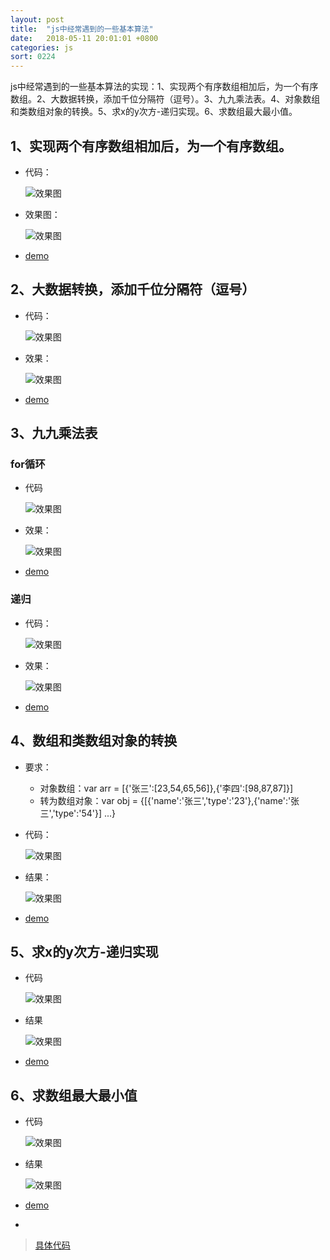 ```yaml
---
layout: post
title:  "js中经常遇到的一些基本算法"
date:   2018-05-11 20:01:01 +0800
categories: js
sort: 0224
---
```


js中经常遇到的一些基本算法的实现：1、实现两个有序数组相加后，为一个有序数组。2、大数据转换，添加千位分隔符（逗号）。3、九九乘法表。4、对象数组和类数组对象的转换。5、求x的y次方-递归实现。6、求数组最大最小值。

## 1、实现两个有序数组相加后，为一个有序数组。

- 代码：

    ![效果图](../../assets/js/2401-dm.png)

- 效果图：

    ![效果图](../../assets/js/2401.png)

- [demo](https://github.com/huanghui8030/JS-base/blob/master/demo-zyb/arr-sort.js)

## 2、大数据转换，添加千位分隔符（逗号）

- 代码：

    ![效果图](../../assets/js/2402-dm.png)

- 效果：

    ![效果图](../../assets/js/2402.png)

- [demo](https://github.com/huanghui8030/JS-base/blob/master/demo-zyb/num-str.js)


## 3、九九乘法表

### for循环

- 代码

    ![效果图](../../assets/js/2403-dm.png)

- 效果：

    ![效果图](../../assets/js/2403.png)

- [demo](https://github.com/huanghui8030/JS-base/blob/master/demo-zyb/multipy.js)


### 递归

- 代码：

    ![效果图](../../assets/js/2404-dm.png)

- 效果：

    ![效果图](../../assets/js/2404.png)

- [demo](https://github.com/huanghui8030/JS-base/blob/master/demo-zyb/multipy.js)


## 4、数组和类数组对象的转换

- 要求：

  - 对象数组：var arr = [{'张三':[23,54,65,56]},{'李四':[98,87,87]}]
  - 转为数组对象：var obj = {[{'name':'张三','type':'23'},{'name':'张三','type':'54'}] ...}

- 代码：

  ![效果图](../../assets/js/2405-dm.png)

- 结果：

  ![效果图](../../assets/js/2405.png)

- [demo](https://github.com/huanghui8030/JS-base/blob/master/demo-zyb/arr-obj.js)


## 5、求x的y次方-递归实现

- 代码

  ![效果图](../../assets/js/2406-dm.png)

- 结果

  ![效果图](../../assets/js/2406.png)

- [demo](https://github.com/huanghui8030/JS-base/blob/master/demo-zyb/num.js)

## 6、求数组最大最小值

- 代码

  ![效果图](../../assets/js/2407-dm.png)

- 结果

  ![效果图](../../assets/js/2407.png)

- [demo](https://github.com/huanghui8030/JS-base/blob/master/demo-zyb/arr-max.js)


- ​


> [具体代码](https://github.com/huanghui8030/JS-base/tree/master/demo-zyb/)
